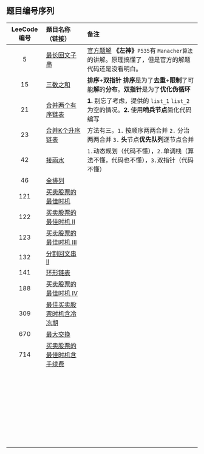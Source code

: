 ## 题目编号序列

| LeeCode编号 | 题目名称（链接）                                             | 备注                                                         |
| :---------: | :----------------------------------------------------------- | :----------------------------------------------------------- |
|      5      | [最长回文子串](https://leetcode-cn.com/problems/longest-palindromic-substring) | [官方题解](https://leetcode-cn.com/problems/longest-palindromic-substring/solution/zui-chang-hui-wen-zi-chuan-by-leetcode-solution/) **《左神》**`P535`有 `Manacher算法` 的讲解。原理搞懂了，但是官方的解题代码还是没看明白。 |
|     15      | [三数之和](https://leetcode-cn.com/problems/3sum)            | **排序**+**双指针** **排序**是为了**去重**+**限制**了可能**解**的**分布**。**双指针**是为了**优化伪循环** |
|     21      | [合并两个有序链表](https://leetcode-cn.com/problems/merge-two-sorted-lists) | **1.** 别忘了考虑，提供的 `list_1` `list_2` 为空的情况。**2.** 使用**哨兵节点**简化代码编写 |
|     23      | [合并K个升序链表](https://leetcode-cn.com/problems/merge-k-sorted-lists) | 方法有三。`1.` 按顺序两两合并 `2.` 分治两两合并 `3.` **头**节点**优先队列**逐节点合并 |
|     42      | [接雨水](https://leetcode-cn.com/problems/trapping-rain-water) | `1.`动态规划（代码不懂），`2.`单调栈（算法不懂，代码也不懂），`3.`双指针（代码不懂） |
|     46      | [全排列](https://leetcode-cn.com/problems/permutations)      |                                                              |
|     121     | [买卖股票的最佳时机](https://leetcode-cn.com/problems/best-time-to-buy-and-sell-stock) |                                                              |
|     122     | [买卖股票的最佳时机 II](https://leetcode-cn.com/problems/best-time-to-buy-and-sell-stock-ii) |                                                              |
|     123     | [买卖股票的最佳时机 III](https://leetcode-cn.com/problems/best-time-to-buy-and-sell-stock-iii) |                                                              |
|     132     | [分割回文串 II](https://leetcode-cn.com/problems/palindrome-partitioning-ii) |                                                              |
|     141     | [环形链表](https://leetcode-cn.com/problems/linked-list-cycle) |                                                              |
|     188     | [买卖股票的最佳时机 IV](https://leetcode-cn.com/problems/best-time-to-buy-and-sell-stock-iv) |                                                              |
|     309     | [最佳买卖股票时机含冷冻期](https://leetcode-cn.com/problems/best-time-to-buy-and-sell-stock-with-cooldown) |                                                              |
|     670     | [最大交换](https://leetcode-cn.com/problems/maximum-swap)    |                                                              |
|     714     | [买卖股票的最佳时机含手续费](https://leetcode-cn.com/problems/best-time-to-buy-and-sell-stock-with-transaction-fee) |                                                              |
|             |                                                              |                                                              |
|             |                                                              |                                                              |
|             |                                                              |                                                              |
|             |                                                              |                                                              |
|             |                                                              |                                                              |
|             |                                                              |                                                              |
|             |                                                              |                                                              |
|             |                                                              |                                                              |
|             |                                                              |                                                              |
|             |                                                              |                                                              |
|             |                                                              |                                                              |
|             |                                                              |                                                              |
|             |                                                              |                                                              |
|             |                                                              |                                                              |
|             |                                                              |                                                              |
|             |                                                              |                                                              |
|             |                                                              |                                                              |
|             |                                                              |                                                              |
|             |                                                              |                                                              |
|             |                                                              |                                                              |
|             |                                                              |                                                              |
|             |                                                              |                                                              |
|             |                                                              |                                                              |
|             |                                                              |                                                              |
|             |                                                              |                                                              |
|             |                                                              |                                                              |
|             |                                                              |                                                              |
|             |                                                              |                                                              |
|             |                                                              |                                                              |
|             |                                                              |                                                              |
|             |                                                              |                                                              |
|             |                                                              |                                                              |
|             |                                                              |                                                              |
|             |                                                              |                                                              |

